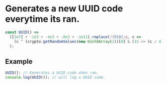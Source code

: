 # Generates a new UUID code everytime its ran.
```js
const UUID() =>
  ([1e7] + -1e3 + -4e3 + -8e3 + -1e11).replace(/[018]/g, c =>
    (c ^ (crypto.getRandomValues(new Uint8Array(1))[0] & (15 >> (c / 4)))).toString(16)
  );
```
## Example
```js
UUID(); // Generates a UUID code when ran.
console.log(UUID()); // will log a UUID code.
```
